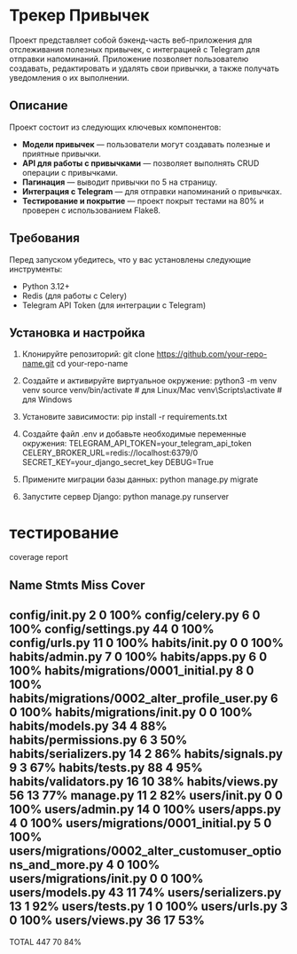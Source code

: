 # Трекер Привычек

Проект представляет собой бэкенд-часть веб-приложения для отслеживания полезных привычек, с интеграцией с Telegram для отправки напоминаний. Приложение позволяет пользователю создавать, редактировать и удалять свои привычки, а также получать уведомления о их выполнении.

## Описание

Проект состоит из следующих ключевых компонентов:
- **Модели привычек** — пользователи могут создавать полезные и приятные привычки.
- **API для работы с привычками** — позволяет выполнять CRUD операции с привычками.
- **Пагинация** — выводит привычки по 5 на страницу.
- **Интеграция с Telegram** — для отправки напоминаний о привычках.
- **Тестирование и покрытие** — проект покрыт тестами на 80% и проверен с использованием Flake8.

## Требования

Перед запуском убедитесь, что у вас установлены следующие инструменты:
- Python 3.12+
- Redis (для работы с Celery)
- Telegram API Token (для интеграции с Telegram)

## Установка и настройка

1. Клонируйте репозиторий:
git clone https://github.com/your-repo-name.git
cd your-repo-name

2. Создайте и активируйте виртуальное окружение:
python3 -m venv venv
source venv/bin/activate  # для Linux/Mac
venv\Scripts\activate     # для Windows

3. Установите зависимости:
pip install -r requirements.txt

4. Создайте файл .env и добавьте необходимые переменные окружения:
TELEGRAM_API_TOKEN=your_telegram_api_token
CELERY_BROKER_URL=redis://localhost:6379/0
SECRET_KEY=your_django_secret_key
DEBUG=True

5. Примените миграции базы данных:
python manage.py migrate

6. Запустите сервер Django:
python manage.py runserver

# тестирование

coverage report

Name                                                         Stmts   Miss  Cover
--------------------------------------------------------------------------------
config/__init__.py                                               2      0   100%
config/celery.py                                                 6      0   100%
config/settings.py                                              44      0   100%
config/urls.py                                                  11      0   100%
habits/__init__.py                                               0      0   100%
habits/admin.py                                                  7      0   100%
habits/apps.py                                                   6      0   100%
habits/migrations/0001_initial.py                                8      0   100%
habits/migrations/0002_alter_profile_user.py                     6      0   100%
habits/migrations/__init__.py                                    0      0   100%
habits/models.py                                                34      4    88%
habits/permissions.py                                            6      3    50%
habits/serializers.py                                           14      2    86%
habits/signals.py                                                9      3    67%
habits/tests.py                                                 88      4    95%
habits/validators.py                                            16     10    38%
habits/views.py                                                 56     13    77%
manage.py                                                       11      2    82%
users/__init__.py                                                0      0   100%
users/admin.py                                                  14      0   100%
users/apps.py                                                    4      0   100%
users/migrations/0001_initial.py                                 5      0   100%
users/migrations/0002_alter_customuser_options_and_more.py       4      0   100%
users/migrations/__init__.py                                     0      0   100%
users/models.py                                                 43     11    74%
users/serializers.py                                            13      1    92%
users/tests.py                                                   1      0   100%
users/urls.py                                                    3      0   100%
users/views.py                                                  36     17    53%
--------------------------------------------------------------------------------
TOTAL                                                          447     70    84%
